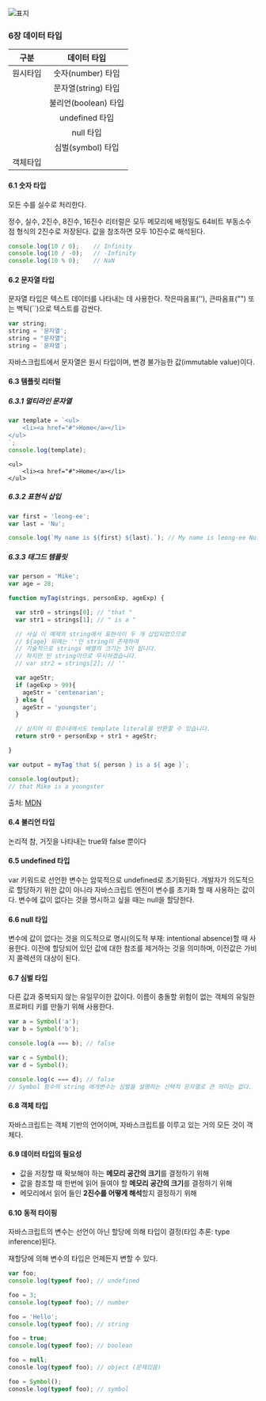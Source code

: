 ![표지](https://image.aladin.co.kr/product/25155/25/cover500/k282633473_1.jpg)

### 6장 데이터 타입

|        구분         |     데이터 타입      |
|:-----------------:|:---------------:|
|       원시타입        |  숫자(number) 타입  |
|                   | 문자열(string) 타입  |
|                   | 불리언(boolean) 타입 |
|                   |  undefined 타입   |
|                   |     null 타입     |
|                   |  심벌(symbol) 타입  |
|       객체타입        |                 |

#### 6.1 숫자 타입 
모든 수를 실수로 처리한다.

정수, 실수, 2진수, 8진수, 16진수 리터럴은 모두 메모리에 배정밀도 64비트 부동소수점 형식의 2진수로 저장된다.
값을 참조하면 모두 10진수로 해석된다.

```javascript
console.log(10 / 0);    // Infinity
console.log(10 / -0);   // -Infinity
console.log(10 % 0);    // NaN
```

#### 6.2 문자열 타입
문자열 타입은 텍스트 데이터를 나타내는 데 사용한다.
작은따옴표(''), 큰따옴표("") 또는 백틱(``)으로 텍스트를 감싼다.
```javascript
var string;
string = '문자열';
string = "문자열";
string = `문자열`;
```
자바스크립트에서 문자열은 원시 타입이며, 변경 불가능한 값(immutable value)이다.

#### 6.3 템플릿 리터럴

##### 6.3.1 멀티라인 문자열
```javascript
var template = `<ul>
    <li><a href="#">Home</a></li>
</ul>
`;
console.log(template);
```
```text
<ul>
    <li><a href="#">Home</a></li>
</ul>
```

##### 6.3.2 표현식 삽입
```javascript
var first = 'leong-ee';
var last = 'Nu';

console.log(`My name is ${first} ${last}.`); // My name is leong-ee Nu.
```

##### 6.3.3 태그드 템플릿
```javascript
var person = 'Mike';
var age = 28;

function myTag(strings, personExp, ageExp) {

  var str0 = strings[0]; // "that "
  var str1 = strings[1]; // " is a "

  // 사실 이 예제의 string에서 표현식이 두 개 삽입되었으므로
  // ${age} 뒤에는 ''인 string이 존재하여
  // 기술적으로 strings 배열의 크기는 3이 됩니다.
  // 하지만 빈 string이므로 무시하겠습니다.
  // var str2 = strings[2]; // ''

  var ageStr;
  if (ageExp > 99){
    ageStr = 'centenarian';
  } else {
    ageStr = 'youngster';
  }

  // 심지어 이 함수내에서도 template literal을 반환할 수 있습니다.
  return str0 + personExp + str1 + ageStr;

}

var output = myTag`that ${ person } is a ${ age }`;

console.log(output);
// that Mike is a youngster
```
출처: [MDN](https://developer.mozilla.org/ko/docs/Web/JavaScript/Reference/Template_literals#tagged_templates)

#### 6.4 불리언 타입
논리적 참, 거짓을 나타내는 true와 false 뿐이다

#### 6.5 undefined 타입
var 키워드로 선언한 변수는 암묵적으로 undefined로 초기화된다.
개발자가 의도적으로 할당하기 위한 값이 아니라 자바스크립트 엔진이 변수를 초기화 할 때 사용하는 값이다.
변수에 값이 없다는 것을 명시하고 싶을 때는 null을 할당한다.

#### 6.6 null 타입
변수에 값이 없다는 것을 의도적으로 명시(의도적 부재: intentional absence)할 때 사용한다.
이전에 할당되어 있던 값에 대한 참조를 제거하는 것을 의미하며, 이전값은 가비지 콜렉션의 대상이 된다.

#### 6.7 심벌 타입
다른 값과 중복되지 않는 유일무이한 값이다.
이름이 충돌할 위험이 없는 객체의 유일한 프로퍼티 키를 만들기 위해 사용한다.
```javascript
var a = Symbol('a');
var b = Symbol('b');

console.log(a === b); // false

var c = Symbol();
var d = Symbol();

console.log(c === d); // false
// Symbol 함수의 string 매개변수는 심벌을 설명하는 선택적 문자열로 큰 의미는 없다.
```

#### 6.8 객체 타입
자바스크립트는 객체 기반의 언어이며, 자바스크립트를 이루고 있는 거의 모든 것이 객체다.

#### 6.9 데이터 타입의 필요성
- 값을 저장할 때 확보해야 하는 **메모리 공간의 크기**를 결정하기 위해
- 값을 참조할 때 한번에 읽어 들여야 할 **메모리 공간의 크기**를 결정하기 위해
- 메모리에서 읽어 들인 **2진수를 어떻게 해석**할지 결정하기 위해

#### 6.10 동적 타이핑
자바스크립트의 변수는 선언이 아닌 할당에 의해 타입이 결정(타입 추론: type inference)된다.

재할당에 의해 변수의 타입은 언제든지 변할 수 있다.
```javascript
var foo;
console.log(typeof foo); // undefined

foo = 3;
console.log(typeof foo); // number

foo = 'Hello';
console.log(typeof foo); // string

foo = true;
console.log(typeof foo); // boolean

foo = null;
conosle.log(typeof foo); // object (문제있음)

foo = Symbol();
conosle.log(typeof foo); // symbol
```
